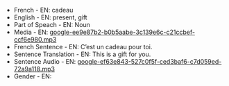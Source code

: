 - French - EN: cadeau
- English - EN: present, gift
- Part of Speach - EN: Noun
- Media - EN:  [google-ee9e87b2-b0b5aabe-3c139e6c-c21ccbef-ccf6e980.mp3](./50.mp3)
- French Sentence - EN: C’est un cadeau pour toi.
- Sentence Translation - EN: This is a gift for you.
- Sentence Audio - EN:  [google-ef63e843-527c0f5f-ced3baf6-c7d059ed-72a9a118.mp3](./22.mp3)
- Gender - EN: 